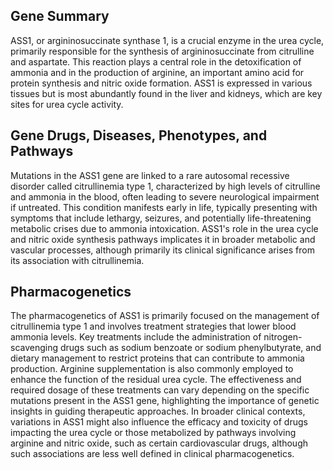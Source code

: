 ## Gene Summary
ASS1, or argininosuccinate synthase 1, is a crucial enzyme in the urea cycle, primarily responsible for the synthesis of argininosuccinate from citrulline and aspartate. This reaction plays a central role in the detoxification of ammonia and in the production of arginine, an important amino acid for protein synthesis and nitric oxide formation. ASS1 is expressed in various tissues but is most abundantly found in the liver and kidneys, which are key sites for urea cycle activity.

## Gene Drugs, Diseases, Phenotypes, and Pathways
Mutations in the ASS1 gene are linked to a rare autosomal recessive disorder called citrullinemia type 1, characterized by high levels of citrulline and ammonia in the blood, often leading to severe neurological impairment if untreated. This condition manifests early in life, typically presenting with symptoms that include lethargy, seizures, and potentially life-threatening metabolic crises due to ammonia intoxication. ASS1's role in the urea cycle and nitric oxide synthesis pathways implicates it in broader metabolic and vascular processes, although primarily its clinical significance arises from its association with citrullinemia.

## Pharmacogenetics
The pharmacogenetics of ASS1 is primarily focused on the management of citrullinemia type 1 and involves treatment strategies that lower blood ammonia levels. Key treatments include the administration of nitrogen-scavenging drugs such as sodium benzoate or sodium phenylbutyrate, and dietary management to restrict proteins that can contribute to ammonia production. Arginine supplementation is also commonly employed to enhance the function of the residual urea cycle. The effectiveness and required dosage of these treatments can vary depending on the specific mutations present in the ASS1 gene, highlighting the importance of genetic insights in guiding therapeutic approaches. In broader clinical contexts, variations in ASS1 might also influence the efficacy and toxicity of drugs impacting the urea cycle or those metabolized by pathways involving arginine and nitric oxide, such as certain cardiovascular drugs, although such associations are less well defined in clinical pharmacogenetics.